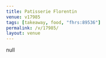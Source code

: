 ```yaml
---
title: Patisserie Florentin
venue: v17985
tags: [takeaway, food, "fhrs:89536"]
permalink: /v/17985/
layout: venue
---
```

null